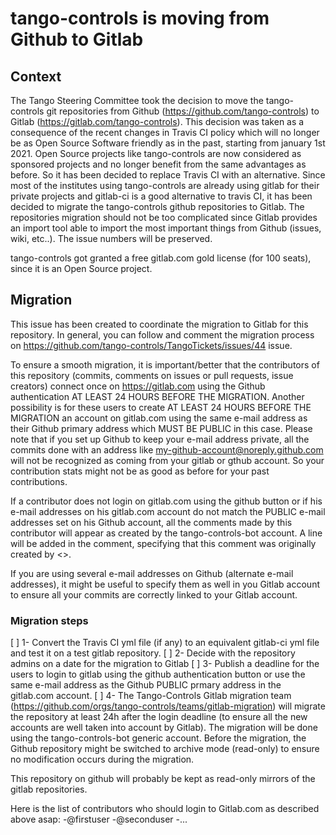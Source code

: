 # tango-controls is moving from Github to Gitlab

## Context
The Tango Steering Committee took the decision to move the tango-controls git repositories from Github (https://github.com/tango-controls) to Gitlab (https://gitlab.com/tango-controls).
This decision was taken as a consequence of the recent changes in Travis CI policy which will no longer be as Open Source Software friendly as in the past, starting from january 1st 2021.
Open Source projects like tango-controls are now considered as sponsored projects and no longer benefit from the same advantages as before.
So it has been decided to replace Travis CI with an alternative.
Since most of the institutes using tango-controls are already using gitlab for their private projects and gitlab-ci is a good alternative to travis CI, it has been decided to migrate the tango-controls github repositories to Gitlab.
The repositories migration should not be too complicated since Gitlab provides an import tool able to import the most important things from Github (issues, wiki, etc..).
The issue numbers will be preserved.

tango-controls got granted a free gitlab.com gold license (for 100 seats), since it is an Open Source project.

## Migration
This issue has been created to coordinate the migration to Gitlab for this repository.
In general, you can follow and comment the migration process on https://github.com/tango-controls/TangoTickets/issues/44 issue.

To ensure a smooth migration, it is important/better that the contributors of this repository (commits, comments on issues or pull requests, issue creators) 
connect once on https://gitlab.com using the Github authentication AT LEAST 24 HOURS BEFORE THE MIGRATION. 
Another possibility is for these users to create AT LEAST 24 HOURS BEFORE THE MIGRATION an account on gitlab.com using the same e-mail address as their Github primary address which MUST BE PUBLIC in this case.
Please note that if you set up Github to keep your e-mail address private, all the commits done with an address like my-github-account@noreply.github.com will not be recognized as coming from your gitlab or gthub account. So your contribution stats might not be as good as before for your past contributions.

If a contributor does not login on gitlab.com using the github button or if his e-mail addresses on his gitlab.com account do not match the PUBLIC e-mail addresses set on his Github account, all the comments made by this contributor will appear as created by the tango-controls-bot account.
A line will be added in the comment, specifying that this comment was originally created by <<the github user>>.

If you are using several e-mail addresses on Github (alternate e-mail addresses), it might be useful to specify them as well in you Gitlab account to ensure all your commits are correctly linked to your Gitlab account.

### Migration steps
[ ] 1- Convert the Travis CI yml file (if any) to an equivalent gitlab-ci yml file and test it on a test gitlab repository.
[ ] 2- Decide with the repository admins on a date for the migration to Gitlab
[ ] 3- Publish a deadline for the users to login to gitlab using the github authentication button or use the same e-mail address as the Github PUBLIC prmary address in the gitlab.com account.
[ ] 4- The Tango-Controls Gitlab migration team (https://github.com/orgs/tango-controls/teams/gitlab-migration) will migrate the repository at least 24h after the login deadline (to ensure all the new accounts are well taken into account by Gitlab).
The migration will be done using the tango-controls-bot generic account.
Before the migration, the Github repository might be switched to archive mode (read-only) to ensure no modification occurs during the migration.

This repository on github will probably be kept as read-only mirrors of the gitlab repositories.

Here is the list of contributors who should login to Gitlab.com as described above asap:
-@firstuser
-@seconduser
-...


